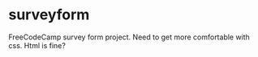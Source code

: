 # surveyform

FreeCodeCamp survey form project. Need to get more comfortable with css. Html is fine?
